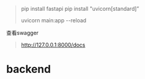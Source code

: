 > pip install fastapi
> pip install "uvicorn[standard]”
> 
> uvicorn main:app --reload
>

查看swagger

> http://127.0.0.1:8000/docs
# backend
